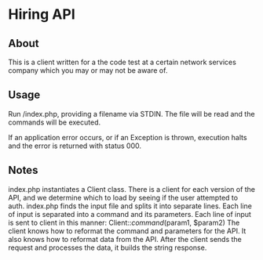 # Hiring API

## About

This is a client written for a the code test at a certain network services company which you may or may not be aware of.

## Usage

Run /index.php, providing a filename via STDIN. The file will be read and the commands will be executed.

If an application error occurs, or if an Exception is thrown, execution halts and the error is returned with status 000.

## Notes

index.php instantiates a Client class. There is a client for each version of the API, and we determine which to load by seeing if the user attempted to auth.
index.php finds the input file and splits it into separate lines.
Each line of input is separated into a command and its parameters.
Each line of input is sent to client in this manner: Client::$command($param1, $param2)
The client knows how to reformat the command and parameters for the API. It also knows how to reformat data from the API.
After the client sends the request and processes the data, it builds the string response.
